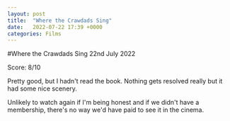 ```yaml
---
layout: post
title:  "Where the Crawdads Sing"
date:   2022-07-22 17:39 +0000
categories: Films
---
```


#Where the Crawdads Sing
22nd July 2022

Score: 8/10

Pretty good, but I hadn't read the book. Nothing gets resolved really but it had some nice scenery. 

Unlikely to watch again if I'm being honest and if we didn't have a membership, there's no way we'd have paid to see it in the cinema.
